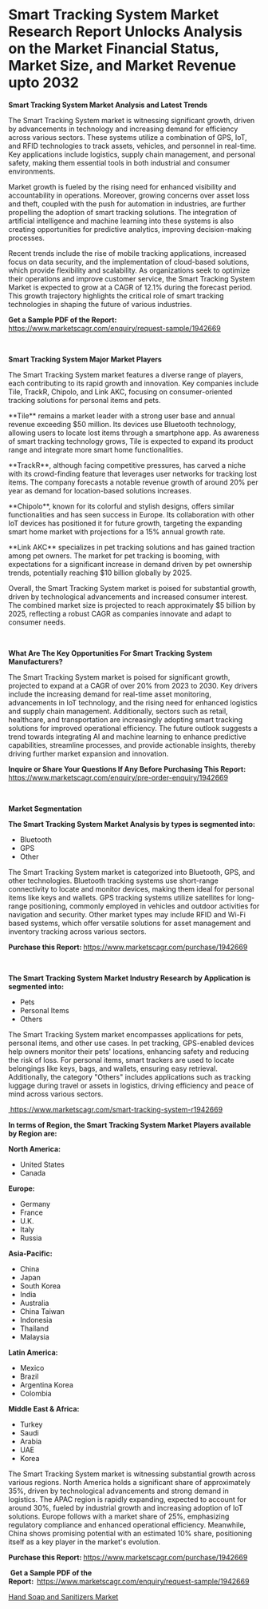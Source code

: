 <p><h1>Smart Tracking System Market Research Report Unlocks Analysis on the Market Financial Status, Market Size, and Market Revenue upto 2032</h1></p><p><strong>Smart Tracking System Market Analysis and Latest Trends</strong></p>
<p><p>The Smart Tracking System market is witnessing significant growth, driven by advancements in technology and increasing demand for efficiency across various sectors. These systems utilize a combination of GPS, IoT, and RFID technologies to track assets, vehicles, and personnel in real-time. Key applications include logistics, supply chain management, and personal safety, making them essential tools in both industrial and consumer environments.</p><p>Market growth is fueled by the rising need for enhanced visibility and accountability in operations. Moreover, growing concerns over asset loss and theft, coupled with the push for automation in industries, are further propelling the adoption of smart tracking solutions. The integration of artificial intelligence and machine learning into these systems is also creating opportunities for predictive analytics, improving decision-making processes.</p><p>Recent trends include the rise of mobile tracking applications, increased focus on data security, and the implementation of cloud-based solutions, which provide flexibility and scalability. As organizations seek to optimize their operations and improve customer service, the Smart Tracking System Market is expected to grow at a CAGR of 12.1% during the forecast period. This growth trajectory highlights the critical role of smart tracking technologies in shaping the future of various industries.</p></p>
<p><strong>Get a Sample PDF of the Report:&nbsp;</strong> <a href="https://www.marketscagr.com/enquiry/request-sample/1942669?utm_campaign=3016&utm_medium=2&utm_source=Github&utm_content=ia&utm_term=05042025&utm_id=smart-tracking-system">https://www.marketscagr.com/enquiry/request-sample/1942669</a></p>
<p>&nbsp;</p>
<p><strong>Smart Tracking System Major Market Players</strong></p>
<p><p>The Smart Tracking System market features a diverse range of players, each contributing to its rapid growth and innovation. Key companies include Tile, TrackR, Chipolo, and Link AKC, focusing on consumer-oriented tracking solutions for personal items and pets.</p><p>**Tile** remains a market leader with a strong user base and annual revenue exceeding $50 million. Its devices use Bluetooth technology, allowing users to locate lost items through a smartphone app. As awareness of smart tracking technology grows, Tile is expected to expand its product range and integrate more smart home functionalities.</p><p>**TrackR**, although facing competitive pressures, has carved a niche with its crowd-finding feature that leverages user networks for tracking lost items. The company forecasts a notable revenue growth of around 20% per year as demand for location-based solutions increases.</p><p>**Chipolo**, known for its colorful and stylish designs, offers similar functionalities and has seen success in Europe. Its collaboration with other IoT devices has positioned it for future growth, targeting the expanding smart home market with projections for a 15% annual growth rate.</p><p>**Link AKC** specializes in pet tracking solutions and has gained traction among pet owners. The market for pet tracking is booming, with expectations for a significant increase in demand driven by pet ownership trends, potentially reaching $10 billion globally by 2025.</p><p>Overall, the Smart Tracking System market is poised for substantial growth, driven by technological advancements and increased consumer interest. The combined market size is projected to reach approximately $5 billion by 2025, reflecting a robust CAGR as companies innovate and adapt to consumer needs.</p></p>
<p>&nbsp;</p>
<p><strong>What Are The Key Opportunities For Smart Tracking System Manufacturers?</strong></p>
<p><p>The Smart Tracking System market is poised for significant growth, projected to expand at a CAGR of over 20% from 2023 to 2030. Key drivers include the increasing demand for real-time asset monitoring, advancements in IoT technology, and the rising need for enhanced logistics and supply chain management. Additionally, sectors such as retail, healthcare, and transportation are increasingly adopting smart tracking solutions for improved operational efficiency. The future outlook suggests a trend towards integrating AI and machine learning to enhance predictive capabilities, streamline processes, and provide actionable insights, thereby driving further market expansion and innovation.</p></p>
<p><strong>Inquire or Share Your Questions If Any Before Purchasing This Report:</strong> <a href="https://www.marketscagr.com/enquiry/pre-order-enquiry/1942669?utm_campaign=3016&utm_medium=2&utm_source=Github&utm_content=ia&utm_term=05042025&utm_id=smart-tracking-system">https://www.marketscagr.com/enquiry/pre-order-enquiry/1942669</a></p>
<p>&nbsp;</p>
<p><strong>Market Segmentation</strong></p>
<p><strong>The Smart Tracking System Market Analysis by types is segmented into:</strong></p>
<p><ul><li>Bluetooth</li><li>GPS</li><li>Other</li></ul></p>
<p><p>The Smart Tracking System market is categorized into Bluetooth, GPS, and other technologies. Bluetooth tracking systems use short-range connectivity to locate and monitor devices, making them ideal for personal items like keys and wallets. GPS tracking systems utilize satellites for long-range positioning, commonly employed in vehicles and outdoor activities for navigation and security. Other market types may include RFID and Wi-Fi based systems, which offer versatile solutions for asset management and inventory tracking across various sectors.</p></p>
<p><strong>Purchase this Report:&nbsp;</strong><a href="https://www.marketscagr.com/purchase/1942669?utm_campaign=3016&utm_medium=2&utm_source=Github&utm_content=ia&utm_term=05042025&utm_id=smart-tracking-system">https://www.marketscagr.com/purchase/1942669</a></p>
<p>&nbsp;</p>
<p><strong>The Smart Tracking System Market Industry Research by Application is segmented into:</strong></p>
<p><ul><li>Pets</li><li>Personal Items</li><li>Others</li></ul></p>
<p><p>The Smart Tracking System market encompasses applications for pets, personal items, and other use cases. In pet tracking, GPS-enabled devices help owners monitor their pets' locations, enhancing safety and reducing the risk of loss. For personal items, smart trackers are used to locate belongings like keys, bags, and wallets, ensuring easy retrieval. Additionally, the category "Others" includes applications such as tracking luggage during travel or assets in logistics, driving efficiency and peace of mind across various sectors.</p></p>
<p><a href="https://www.marketscagr.com/smart-tracking-system-r1942669?utm_campaign=3016&utm_medium=2&utm_source=Github&utm_content=ia&utm_term=05042025&utm_id=smart-tracking-system">&nbsp;https://www.marketscagr.com/smart-tracking-system-r1942669</a></p>
<p><strong>In terms of Region, the Smart Tracking System Market Players available by Region are:</strong></p>
<p>
    <p> <strong> North America: </strong>
        <ul>
            <li>United States</li>
            <li>Canada</li>
        </ul>
        </p> 
    <p> <strong> Europe: </strong>
        <ul>
            <li>Germany</li>
            <li>France</li>
            <li>U.K.</li>
            <li>Italy</li>
            <li>Russia</li>
        </ul>
        </p> 
    <p> <strong> Asia-Pacific: </strong>
        <ul>
            <li>China</li>
            <li>Japan</li>
            <li>South Korea</li>
            <li>India</li>
            <li>Australia</li>
            <li>China Taiwan</li>
            <li>Indonesia</li>
            <li>Thailand</li>
            <li>Malaysia</li>
        </ul>
        </p> 
    <p> <strong> Latin America: </strong>
        <ul>
            <li>Mexico</li>
            <li>Brazil</li>
            <li>Argentina Korea</li>
            <li>Colombia</li>
        </ul>
        </p> 
    <p> <strong> Middle East & Africa: </strong>
        <ul>
            <li>Turkey</li>
            <li>Saudi</li>
            <li>Arabia</li>
            <li>UAE</li>
            <li>Korea</li>
        </ul>
    </p>
    </p>
<p><p>The Smart Tracking System market is witnessing substantial growth across various regions. North America holds a significant share of approximately 35%, driven by technological advancements and strong demand in logistics. The APAC region is rapidly expanding, expected to account for around 30%, fueled by industrial growth and increasing adoption of IoT solutions. Europe follows with a market share of 25%, emphasizing regulatory compliance and enhanced operational efficiency. Meanwhile, China shows promising potential with an estimated 10% share, positioning itself as a key player in the market's evolution.</p></p>
<p><strong>Purchase this Report: </strong><a href="https://www.marketscagr.com/purchase/1942669?utm_campaign=3016&utm_medium=2&utm_source=Github&utm_content=ia&utm_term=05042025&utm_id=smart-tracking-system">https://www.marketscagr.com/purchase/1942669</a></p>
<p>&nbsp;<strong>Get a Sample PDF of the Report:&nbsp;&nbsp;</strong><a href="https://www.marketscagr.com/enquiry/request-sample/1942669?utm_campaign=3016&utm_medium=2&utm_source=Github&utm_content=ia&utm_term=05042025&utm_id=smart-tracking-system">https://www.marketscagr.com/enquiry/request-sample/1942669</a></p>
<p><strong></strong></p>
<p><p><a href="https://github.com/djembashote/Market-Research-Report-List-1/blob/main/hand-soap-and-sanitizers-market.md?utm_campaign=3016&utm_medium=2&utm_source=Github&utm_content=ia&utm_term=05042025&utm_id=smart-tracking-system">Hand Soap and Sanitizers Market</a></p></p>